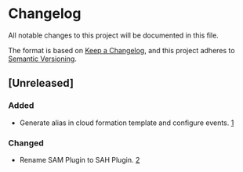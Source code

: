 # Changelog

All notable changes to this project will be documented in this file.

The format is based on [Keep a Changelog](https://keepachangelog.com/en/1.1.0/),
and this project adheres to [Semantic Versioning](https://semver.org/spec/v2.0.0.html).

## [Unreleased]

### Added
- Generate alias in cloud formation template and configure events. [1](https://github.com/FSHLL/sah-plugin/pulls/1)

### Changed
- Rename SAM Plugin to SAH Plugin. [2](https://github.com/FSHLL/sah-plugin/pulls/2)